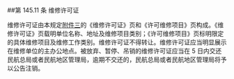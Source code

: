 ##第 145.11 条  维修许可证 

维修许可证由本规定[附件三](暂缺.MD)的《维修许可证》页和《许可维修项目》页构成。《维修许可证》页载明单位名称、地址及维修项目类别；《许可维修项目》页标明限定的具体维修项目及维修工作类别。维修许可证不得转让。维修许可证应当明显展示在维修单位的主办公地点。被放弃、暂停、吊销的维修许可证应当在 5 日内交还民航总局或者民航地区管理局，逾期不交还的，民航总局或者民航地区管理局将予以公告注销。
